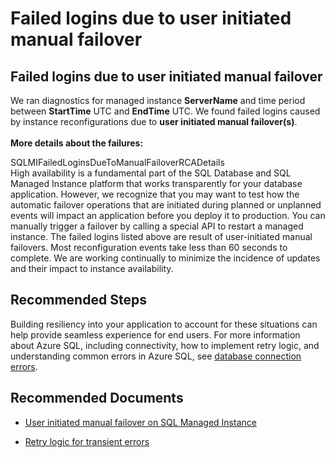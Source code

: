 <properties
	pageTitle="Failed logins due to user initiated manual failover"
	description="Failed logins due to user initiated manual failover"
	infoBubbleText="Failed logins due to user initiated manual failover"
	service="microsoft.sql"
	resource="managedInstances"
	ms.author="vitomaz"
	authors="vitomaz-msft"
	displayOrder=""
	articleId="sqlmi-availability-rca-manualfaillover"
	diagnosticScenario="SqlMIAvailability"
	selfHelpType="diagnostics"
	supportTopicIds="32746119,32746120,32746121,32746125,32746127,32746128"
	resourceTags=""
	productPesIds="16259"
	cloudEnvironments="public,blackForest,fairfax,mooncake, usnat, ussec"
	ownershipId="AzureData_AzureSQLMI_Availability"
/>
# Failed logins due to user initiated manual failover

## **Failed logins due to user initiated manual failover**
<!--issueDescription-->
We ran diagnostics for managed instance **<!--$ServerName-->ServerName<!--/$ServerName-->** and time period between **<!--$StartTime-->StartTime<!--/$StartTime-->** UTC and **<!--$EndTime-->EndTime<!--/$EndTime-->** UTC. We found failed logins caused by instance reconfigurations due to **user initiated manual failover(s)**.  
<br>
**More details about the failures:** 
<!--$SQLMIFailedLoginsDueToManualFailoverRCADetails-->SQLMIFailedLoginsDueToManualFailoverRCADetails<!--/$SQLMIFailedLoginsDueToManualFailoverRCADetails-->
<!--/issueDescription-->   
<br>
High availability is a fundamental part of the SQL Database and SQL Managed Instance platform that works transparently for your database application. However, we recognize that you may want to test how the automatic failover operations that are initiated during planned or unplanned events will impact an application before you deploy it to production. You can manually trigger a failover by calling a special API to restart a managed instance. The failed logins listed above are result of user-initiated manual failovers. Most reconfiguration events take less than 60 seconds to complete. We are working continually to minimize the incidence of updates and their impact to instance availability. 

## **Recommended Steps** 

Building resiliency into your application to account for these situations can help provide seamless experience for end users. For more information about Azure SQL, including  connectivity, how to implement retry logic, and understanding common errors in Azure SQL, see [database connection errors](https://docs.microsoft.com/azure/sql-database/sql-database-develop-error-messages#database-connection-errors-transient-errors-and-other-temporary-errors).

## **Recommended Documents**

* [User initiated manual failover on SQL Managed Instance](https://techcommunity.microsoft.com/t5/azure-sql-database/user-initiated-manual-failover-on-sql-managed-instance/ba-p/1538803)

* [Retry logic for transient errors](https://docs.microsoft.com/azure/azure-sql/database/troubleshoot-common-connectivity-issues#retry-logic-for-transient-errors)
